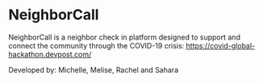 # NeighborCall
NeighborCall is a neighbor check in platform designed to support and connect the community through the COVID-19 crisis: https://covid-global-hackathon.devpost.com/


Developed by: Michelle, Melise, Rachel and Sahara 
